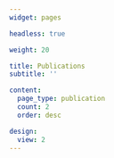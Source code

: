 ```yaml
---
widget: pages

headless: true

weight: 20

title: Publications
subtitle: ''

content: 
  page_type: publication
  count: 2
  order: desc

design:
  view: 2
---
```

